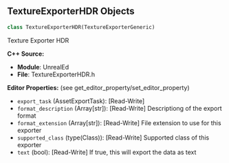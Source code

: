 ## TextureExporterHDR Objects

```python
class TextureExporterHDR(TextureExporterGeneric)
```

Texture Exporter HDR

**C++ Source:**

- **Module**: UnrealEd
- **File**: TextureExporterHDR.h

**Editor Properties:** (see get_editor_property/set_editor_property)

- ``export_task`` (AssetExportTask):  [Read-Write]
- ``format_description`` (Array[str]):  [Read-Write] Descriptiong of the export format
- ``format_extension`` (Array[str]):  [Read-Write] File extension to use for this exporter
- ``supported_class`` (type(Class)):  [Read-Write] Supported class of this exporter
- ``text`` (bool):  [Read-Write] If true, this will export the data as text

<a id="unreal.VirtualTextureBuilderExporterHDR"></a>